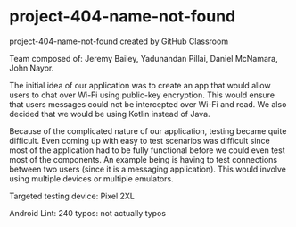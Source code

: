 # project-404-name-not-found
project-404-name-not-found created by GitHub Classroom

Team composed of: Jeremy Bailey, Yadunandan Pillai, Daniel McNamara, John Nayor.

The initial idea of our application was to create an app that would allow users to chat over Wi-Fi using public-key encryption. This would ensure that users messages could not be intercepted over Wi-Fi and read. We also decided that we would be using Kotlin instead of Java. 

Because of the complicated nature of our application, testing became quite difficult. Even coming up with easy to test scenarios was difficult since most of the application had to be fully functional before we could even test most of the components. An example being is having to test connections between two users (since it is a messaging application). This would involve using multiple devices or multiple emulators.  

Targeted testing device: Pixel 2XL 

Android Lint:
240 typos: not actually typos  
